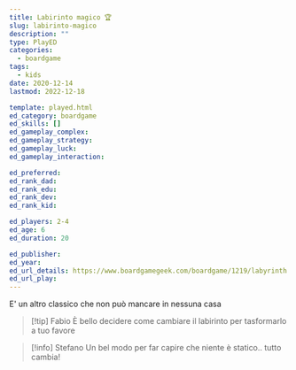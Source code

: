 ```yaml
---
title: Labirinto magico 🏆
slug: labirinto-magico
description: ""
type: PlayED
categories:
  - boardgame
tags:
  - kids
date: 2020-12-14
lastmod: 2022-12-18

template: played.html
ed_category: boardgame
ed_skills: []
ed_gameplay_complex: 
ed_gameplay_strategy: 
ed_gameplay_luck: 
ed_gameplay_interaction: 

ed_preferred: 
ed_rank_dad: 
ed_rank_edu: 
ed_rank_dev: 
ed_rank_kid: 

ed_players: 2-4
ed_age: 6
ed_duration: 20

ed_publisher: 
ed_year: 
ed_url_details: https://www.boardgamegeek.com/boardgame/1219/labyrinth
ed_url_play: 
---
```


E' un altro classico che non può mancare in nessuna casa

> [!tip] Fabio
> È bello decidere come cambiare il labirinto per tasformarlo a tuo favore

> [!info] Stefano
> Un bel modo per far capire che niente è statico.. tutto cambia!


